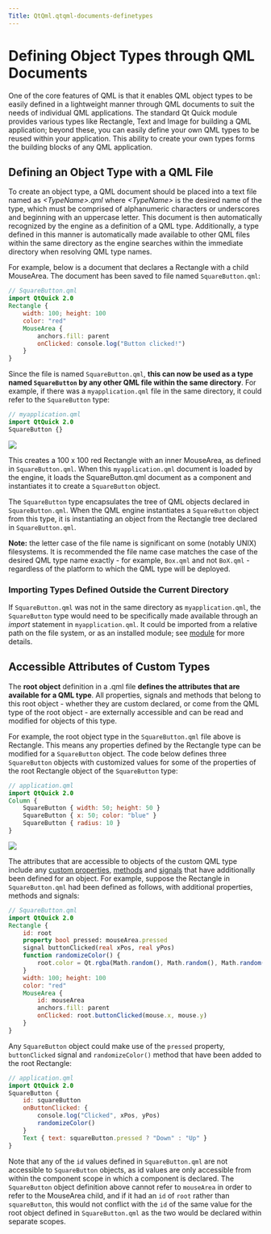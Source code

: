 ```yaml
---
Title: QtQml.qtqml-documents-definetypes
---
```

        
Defining Object Types through QML Documents
===========================================

<span class="subtitle"></span>
<span id="details"></span>
One of the core features of QML is that it enables QML object types to be easily defined in a lightweight manner through QML documents to suit the needs of individual QML applications. The standard Qt Quick module provides various types like Rectangle, Text and Image for building a QML application; beyond these, you can easily define your own QML types to be reused within your application. This ability to create your own types forms the building blocks of any QML application.

<span id="defining-an-object-type-with-a-qml-file"></span>
Defining an Object Type with a QML File
---------------------------------------

To create an object type, a QML document should be placed into a text file named as *&lt;TypeName&gt;.qml* where *&lt;TypeName&gt;* is the desired name of the type, which must be comprised of alphanumeric characters or underscores and beginning with an uppercase letter. This document is then automatically recognized by the engine as a definition of a QML type. Additionally, a type defined in this manner is automatically made available to other QML files within the same directory as the engine searches within the immediate directory when resolving QML type names.

For example, below is a document that declares a Rectangle with a child MouseArea. The document has been saved to file named `SquareButton.qml`:

``` qml
// SquareButton.qml
import QtQuick 2.0
Rectangle {
    width: 100; height: 100
    color: "red"
    MouseArea {
        anchors.fill: parent
        onClicked: console.log("Button clicked!")
    }
}
```

Since the file is named `SquareButton.qml`, **this can now be used as a type named `SquareButton` by any other QML file within the same directory**. For example, if there was a `myapplication.qml` file in the same directory, it could refer to the `SquareButton` type:

``` qml
// myapplication.qml
import QtQuick 2.0
SquareButton {}
```

![](https://developer.ubuntu.com/static/devportal_uploaded/48b78ad7-f8c3-437e-ae46-8414265bec53-api/apps/qml/sdk-15.04.1/qtqml-documents-definetypes/images/documents-definetypes-simple.png)

This creates a 100 x 100 red Rectangle with an inner MouseArea, as defined in `SquareButton.qml`. When this `myapplication.qml` document is loaded by the engine, it loads the SquareButton.qml document as a component and instantiates it to create a `SquareButton` object.

The `SquareButton` type encapsulates the tree of QML objects declared in `SquareButton.qml`. When the QML engine instantiates a `SquareButton` object from this type, it is instantiating an object from the Rectangle tree declared in `SquareButton.qml`.

**Note:** the letter case of the file name is significant on some (notably UNIX) filesystems. It is recommended the file name case matches the case of the desired QML type name exactly - for example, `Box.qml` and not `BoX.qml` - regardless of the platform to which the QML type will be deployed.

<span id="importing-types-defined-outside-the-current-directory"></span>
### Importing Types Defined Outside the Current Directory

If `SquareButton.qml` was not in the same directory as `myapplication.qml`, the `SquareButton` type would need to be specifically made available through an *import* statement in `myapplication.qml`. It could be imported from a relative path on the file system, or as an installed module; see [module](../QtQml.qtqml-modules-topic.md) for more details.

<span id="accessible-attributes-of-custom-types"></span>
Accessible Attributes of Custom Types
-------------------------------------

The **root object** definition in a .qml file **defines the attributes that are available for a QML type**. All properties, signals and methods that belong to this root object - whether they are custom declared, or come from the QML type of the root object - are externally accessible and can be read and modified for objects of this type.

For example, the root object type in the `SquareButton.qml` file above is Rectangle. This means any properties defined by the Rectangle type can be modified for a `SquareButton` object. The code below defines three `SquareButton` objects with customized values for some of the properties of the root Rectangle object of the `SquareButton` type:

``` qml
// application.qml
import QtQuick 2.0
Column {
    SquareButton { width: 50; height: 50 }
    SquareButton { x: 50; color: "blue" }
    SquareButton { radius: 10 }
}
```

![](https://developer.ubuntu.com/static/devportal_uploaded/45d3e366-4175-4be4-bd8a-c6a5d87f7879-api/apps/qml/sdk-15.04.1/qtqml-documents-definetypes/images/documents-definetypes-attributes.png)

The attributes that are accessible to objects of the custom QML type include any [custom properties](../QtQml.qtqml-syntax-objectattributes.md#defining-property-attributes), [methods](../QtQml.qtqml-syntax-objectattributes.md#defining-method-attributes) and [signals](../QtQml.qtqml-syntax-objectattributes.md#defining-signal-attributes) that have additionally been defined for an object. For example, suppose the Rectangle in `SquareButton.qml` had been defined as follows, with additional properties, methods and signals:

``` qml
// SquareButton.qml
import QtQuick 2.0
Rectangle {
    id: root
    property bool pressed: mouseArea.pressed
    signal buttonClicked(real xPos, real yPos)
    function randomizeColor() {
        root.color = Qt.rgba(Math.random(), Math.random(), Math.random(), 1)
    }
    width: 100; height: 100
    color: "red"
    MouseArea {
        id: mouseArea
        anchors.fill: parent
        onClicked: root.buttonClicked(mouse.x, mouse.y)
    }
}
```

Any `SquareButton` object could make use of the `pressed` property, `buttonClicked` signal and `randomizeColor()` method that have been added to the root Rectangle:

``` qml
// application.qml
import QtQuick 2.0
SquareButton {
    id: squareButton
    onButtonClicked: {
        console.log("Clicked", xPos, yPos)
        randomizeColor()
    }
    Text { text: squareButton.pressed ? "Down" : "Up" }
}
```

Note that any of the `id` values defined in `SquareButton.qml` are not accessible to `SquareButton` objects, as id values are only accessible from within the component scope in which a component is declared. The `SquareButton` object definition above cannot refer to `mouseArea` in order to refer to the MouseArea child, and if it had an `id` of `root` rather than `squareButton`, this would not conflict with the `id` of the same value for the root object defined in `SquareButton.qml` as the two would be declared within separate scopes.

